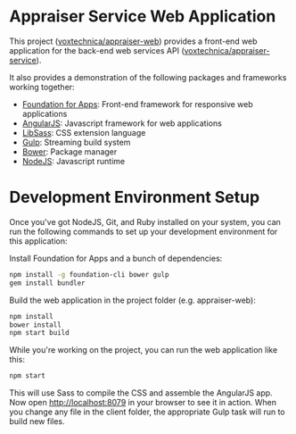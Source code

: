 # Appraiser Service Web Application

This project ([voxtechnica/appraiser-web](https://github.com/voxtechnica/appraiser-web)) provides a front-end web application for the back-end web services API ([voxtechnica/appraiser-service](https://github.com/voxtechnica/appraiser-service)).

It also provides a demonstration of the following packages and frameworks working together:

* [Foundation for Apps](http://foundation.zurb.com/apps.html): Front-end framework for responsive web applications
* [AngularJS](https://angularjs.org/): Javascript framework for web applications
* [LibSass](http://sass-lang.com/libsass): CSS extension language
* [Gulp](http://gulpjs.com/): Streaming build system
* [Bower](http://bower.io/): Package manager
* [NodeJS](https://nodejs.org/en/): Javascript runtime

# Development Environment Setup

Once you've got NodeJS, Git, and Ruby installed on your system, you can run the following commands to set up your development environment for this application:

Install Foundation for Apps and a bunch of dependencies:

```bash
npm install -g foundation-cli bower gulp
gem install bundler
```

Build the web application in the project folder (e.g. appraiser-web):

```bash
npm install
bower install
npm start build
```

While you're working on the project, you can run the web application like this:

```bash
npm start
```

This will use Sass to compile the CSS and assemble the AngularJS app. Now open [http://localhost:8079](http://localhost:8079/#!/) in your browser to see it in action. When you change any file in the client folder, the appropriate Gulp task will run to build new files.
